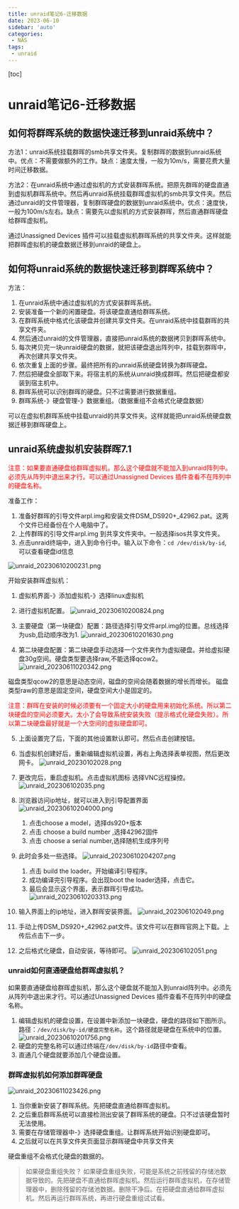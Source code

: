 ```yaml
---
title: unraid笔记6-迁移数据
date: 2023-06-10
sidebar: 'auto'
categories: 
 - NAS
tags:
 - unraid
---
```


[toc]

# unraid笔记6-迁移数据

## 如何将群晖系统的数据快速迁移到unraid系统中？

方法1：unraid系统挂载群晖的smb共享文件夹。复制群晖的数据到unraid系统中。优点：不需要做额外的工作。缺点：速度太慢，一般为10m/s，需要花费大量时间迁移数据。

方法2：在unraid系统中通过虚拟机的方式安装群晖系统。把原先群晖的硬盘直通到虚拟机群晖系统中。然后再unraid系统挂载群晖虚拟机的smb共享文件夹。然后通过unraid的文件管理器，复制群晖硬盘的数据到unraid系统中。优点：速度快，一般为100m/s左右。缺点：需要先以虚拟机的方式安装群晖，然后直通群晖硬盘给群晖虚拟机。

通过Unassigned Devices 插件可以挂载虚拟机群晖系统的共享文件夹。这样就能把群晖虚拟机的硬盘数据迁移到unraid的硬盘上。

## 如何将unraid系统的数据快速迁移到群晖系统中？

方法：
1. 在unraid系统中通过虚拟机的方式安装群晖系统。
2. 安装准备一个新的闲置硬盘。将该硬盘直通给群晖系统。
3. 在群晖系统中格式化该硬盘并创建共享文件夹。在unraid系统中挂载群晖的共享文件夹。
4. 然后通过unraid的文件管理器，直接把unraid系统的数据拷贝到群晖系统中。
5. 每次拷贝完一块unraid硬盘的数据，就把该硬盘退出阵列中，挂载到群晖中，再次创建共享文件夹。
6. 依次重复上面的步骤。最终把所有的unraid系统硬盘转换为群晖硬盘。
7. 然后把硬盘全部取下来。将宿主机的系统从unraid换成群晖。然后把硬盘都安装到宿主机中。
8. 群晖系统可以识别群晖的硬盘。只不过需要进行数据重组。
9. 群晖系统-》硬盘管理-》数据重组。（数据重组不会格式化硬盘数据）

可以在虚拟机群晖系统中挂载unraid的共享文件夹。这样就能把unraid系统硬盘数据迁移到群晖硬盘上。

## unraid系统虚拟机安装群晖7.1

<font color="red">
注意：如果要直通硬盘给群晖虚拟机，那么这个硬盘就不能加入到unraid阵列中。必须先从阵列中退出来才行。可以通过Unassigned Devices 插件查看不在阵列中的硬盘名称。
</font>

准备工作：
1. 准备好群晖的引导文件arpl.img和安装文件DSM_DS920+_42962.pat。这两个文件已经备份在个人电脑中了。
2. 上传群晖的引导文件arpl.img 到共享文件夹中。一般选择isos共享文件夹。
3. 点击unraid终端中，进入到命令行中。输入以下命令：`cd /dev/disk/by-id`,可以查看硬盘id信息

![unraid_20230610200231.png](../blog_img/unraid_20230610200231.png)


开始安装群晖虚拟机：
1. 虚拟机界面-》添加虚拟机-》选择linux虚拟机
2. 进行虚拟机配置。
![unraid_20230610200824.png](../blog_img/unraid_20230610200824.png)

3. 主要硬盘（第一块硬盘）配置：路径选择引导文件arpl.img的位置。总线选择为usb,启动顺序改为1.
![unraid_20230610201630.png](../blog_img/unraid_20230610201630.png)

4. 第二块硬盘配置：第二块硬盘手动选择一个文件夹作为虚拟硬盘。并给虚拟硬盘30g空间。硬盘类型要选择raw,不能选择qcow2。
![unraid_20230611020342.png](../blog_img/unraid_20230611020342.png)

磁盘类型qcow2的意思是动态空间，磁盘的空间会随着数据的增长而增长。
磁盘类型raw的意思是固定空间，硬盘空间大小是固定的。

<font color="red">
注意：群晖在安装的时候必须要有一个固定大小的硬盘用来初始化系统。所以第二块硬盘的空间必须要大。太小了会导致系统安装失败（提示格式化硬盘失败）。所以第二块硬盘最好就是一个大空间的虚拟硬盘即可。
</font>

5. 上面设置完了后，下面的其他设置默认即可。然后点击创建按钮。
6. 当虚拟机创建好后，重新编辑虚拟机设置，再右上角选择表单视图，然后更改网卡。
![unraid_20230102028.png](../blog_img/unraid_20230102028.png)
7. 更改完后，重启虚拟机。点击虚拟机图标 选择VNC远程操控。
![unraid_202306102035.png](../blog_img/unraid_202306102035.png)

8. 浏览器访问ip地址，就可以进入到引导配置界面
![unraid_20230610204000.png](../blog_img/unraid_20230610204000.png)
    1. 点击choose a model，选择ds920+版本
    2. 点击 choose a build number ,选择42962固件
    3. 点击 choose a serial number,选择随机生成序列号
9. 此时会多处一些选择。
    ![unraid_20230610204207.png](../blog_img/unraid_20230610204207.png)
    1. 点击 build the loader。开始编译引导程序。
    2. 成功编译完引导程序。会出现boot the loader选择，点击它。
    3. 最后会显示这个界面，表示群晖引导成功。
![unraid_20230610203313.png](../blog_img/unraid_20230610203313.png)

10.  输入界面上的ip地址，进入群晖安装界面。
![unraid_202306102049.png](../blog_img/unraid_202306102049.png)
11.  手动上传DSM_DS920+_42962.pat文件。该文件可以在群晖官网上下载。上传后点击下一步。
12.  之后格式化硬盘，自动安装，等待即可。
![unraid_202306102051.png](../blog_img/unraid_202306102051.png)

### unraid如何直通硬盘给群晖虚拟机？

如果要直通硬盘给群晖虚拟机，那么这个硬盘就不能加入到unraid阵列中。必须先从阵列中退出来才行。可以通过Unassigned Devices 插件查看不在阵列中的硬盘名称。

1. 编辑虚拟机的硬盘设置，在设置中新添加一块硬盘，硬盘的路径如下图所示。路径：`/dev/disk/by-id/硬盘完整名称`。这个路径就是硬盘在系统中的位置。
![unraid_20230610201756.png](../blog_img/unraid_20230610201756.png)
2. 硬盘的完整名称可以通过终端在`/dev/disk/by-id`路径中查看。
3. 直通几个硬盘就要添加几个硬盘设置。

### 群晖虚拟机如何添加群晖硬盘

![unraid_20230611023426.png](../blog_img/unraid_20230611023426.png)

1. 当你重新安装了群晖系统。先把硬盘直通给群晖虚拟机。
2. 之后重启群晖系统可以直接检测出安装了群晖系统的硬盘。只不过该硬盘暂时无法使用。
3. 需要在存储管理器中-》选择硬盘重组。让群晖系统开始识别硬盘即可。
4. 之后就可以在共享文件夹页面显示群晖硬盘中共享文件夹

硬盘重组不会格式化硬盘的数据的。

> 如果硬盘重组失败？
>如果硬盘重组失败，可能是系统之前残留的存储池数据导致的。先把硬盘不直通给群晖虚拟机。然后运行群晖虚拟机，在存储管理器中，删除残留的存储池数据。删除干净后。在把硬盘直通给群晖虚拟机。然后再运行群晖系统，再进行硬盘重组试试看。

